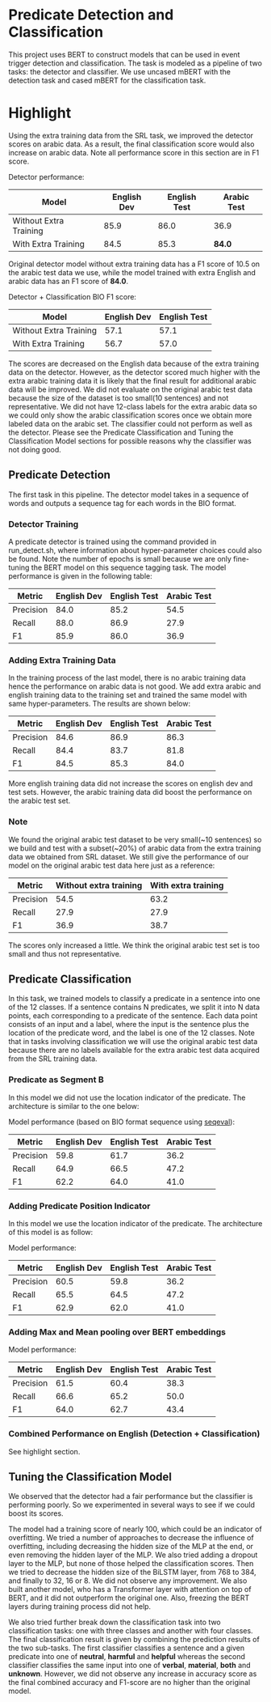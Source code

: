 # Predicate Detection and Classification

This project uses BERT to construct models that can be used in event trigger 
detection and classification. The task is modeled as a pipeline of two 
tasks: the detector and classifier. We use uncased mBERT with the detection 
task and cased mBERT for the classification task. 

# Highlight

Using the extra training data from the SRL task, we improved the detector
scores on arabic data. As a result, the final classification score would
also increase on arabic data. Note all performance score in this section
are in F1 score.

Detector performance:

|Model|English Dev|English Test|Arabic Test|
|---|---|---|---|
|Without Extra Training|85.9|86.0|36.9|
|With Extra Training|84.5|85.3|**84.0**|

Original detector model without extra training data has a F1 score of 10.5 on
the arabic test data we use, while the model trained with extra English and 
arabic data has an F1 score of **84.0**.

Detector + Classification BIO F1 score:

|Model|English Dev|English Test|
|---|---|---|
|Without Extra Training|57.1|57.1|
|With Extra Training|56.7|57.0|

The scores are decreased on the English data because of the extra training
data on the detector. However, as the detector scored much higher with the
 extra arabic training data it is likely that the final result for additional
 arabic data will be improved. We did not evaluate on the original arabic
 test data because the size of the dataset is too small(10 sentences) and not representative.
 We did not have 12-class labels for the extra arabic data
so we could only show the arabic classification scores once we obtain more
labeled data on the arabic set. The classifier could not perform as well as
the detector. Please see the Predicate Classification and Tuning the Classification
Model sections for possible reasons why the classifier was not doing good.

## Predicate Detection
The first task in this pipeline. The detector model takes in a sequence of words
and outputs a sequence tag for each words in the BIO format.

### Detector Training
A predicate detector is trained using the command provided in run_detect.sh,
where information about hyper-parameter choices could also be found.
Note the number of epochs is small because we are only fine-tuning the BERT
model on this sequence tagging task. The model performance is given in the
following table:

|Metric|English Dev|English Test|Arabic Test|
|---|---|---|---|
|Precision|84.0|85.2|54.5|
|Recall|88.0|86.9|27.9|
|F1|85.9|86.0|36.9|


### Adding Extra Training Data

In the training process of the last model, there is no arabic training data
hence the performance on arabic data is not good. We add extra arabic and english
training data to the training set and trained the same model with same 
hyper-parameters. The results are shown below:

|Metric|English Dev|English Test|Arabic Test|
|---|---|---|---|
|Precision|84.6|86.9|86.3|
|Recall|84.4|83.7|81.8|
|F1|84.5|85.3|84.0|

More english training data did not increase the scores on english dev and test
sets. However, the arabic training data did boost the performance on the arabic
test set. 

### Note
We found the original arabic test dataset to be very small(~10 sentences) so we
build and test with a subset(~20%) of arabic data from the extra training data
we obtained from SRL dataset. We still give the performance of our model on the
original arabic test data here just as a reference:

|Metric|Without extra training|With extra training|
|---|---|---|
|Precision|54.5|63.2|
|Recall|27.9|27.9|
|F1|36.9|38.7|

The scores only increased a little. We think the original arabic test set is
too small and thus not representative.

## Predicate Classification
In this task, we trained models to classify a predicate in a sentence into
one of the 12 classes. If a sentence contains N predicates, we split
it into N data points, each corresponding to a predicate of the sentence.
Each data point consists of an input and a label, where the input is the sentence plus the
location of the predicate word, and the label is one of the 12 classes. Note
that in tasks involving classification we will use the original arabic test
data because there are no labels available for the extra arabic test data
acquired from the SRL training data.


### Predicate as Segment B
In this model we did not use the location indicator of the predicate. The 
architecture is similar to the one below:

Model performance (based on BIO format sequence using 
[seqeval](https://github.com/chakki-works/seqeval)):

|Metric|English Dev|English Test|Arabic Test|
|---|---|---|---|
|Precision|59.8|61.7|36.2|
|Recall|64.9|66.5|47.2|
|F1|62.2|64.0|41.0|

### Adding Predicate Position Indicator
In this model we use the location indicator of the predicate. The architecture
of this model is as follow:

Model performance:

|Metric|English Dev|English Test|Arabic Test|
|---|---|---|---|
|Precision|60.5|59.8|36.2|
|Recall|65.5|64.5|47.2|
|F1|62.9|62.0|41.0|


### Adding Max and Mean pooling over BERT embeddings

Model performance:

|Metric|English Dev|English Test|Arabic Test|
|---|---|---|---|
|Precision|61.5|60.4|38.3|
|Recall|66.6|65.2|50.0|
|F1|64.0|62.7|43.4|

### Combined Performance on English (Detection + Classification)

See highlight section.

## Tuning the Classification Model

We observed that the detector had a fair performance but the classifier is
performing poorly. So we experimented in several ways to see if we could
boost its scores.

The model had a training score of nearly 100, which could be an indicator of
overfitting. We tried a number of approaches to decrease the influence of 
overfitting, including decreasing the hidden size of the MLP at the end, or
even removing the hidden layer of the MLP. We also tried adding a dropout
layer to the MLP, but none of those helped the classification scores. Then
we tried to decrease the hidden size of the BiLSTM layer, from 768 to 384,
and finally to 32, 16 or 8. We did not observe any improvement. We also
built another model, who has a Transformer layer with attention on top of
BERT, and it did not outperform the original one. Also, freezing the BERT
layers during training process did not help.

We also tried further break down the classification task into two classification
tasks: one with three classes and another with four classes. The final 
classification result is given by combining the prediction results of the two
sub-tasks. The first classifier classifies a sentence and a given predicate into 
one of **neutral**, **harmful** and **helpful** whereas the second classifier
classifies the same input into one of **verbal**, **material**, **both** and 
**unknown**. However, we did not observe any increase in accuracy score as the
final combined accuracy and F1-score are no higher than the original model.